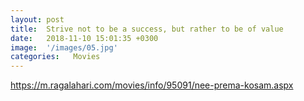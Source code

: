 ```yaml
---
layout: post
title:  Strive not to be a success, but rather to be of value
date:   2018-11-10 15:01:35 +0300
image:  '/images/05.jpg'
categories:   Movies
---
```





https://m.ragalahari.com/movies/info/95091/nee-prema-kosam.aspx